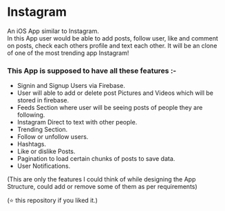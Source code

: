 # Instagram
An iOS App similar to Instagram.\
In this App user would be able to add posts, follow user, like and comment on posts, check each others profile and text each other. It will be an clone of one of the most trending app Instagram!


### This App is supposed to have all these features :-
- Signin and Signup Users via Firebase.
- User will able to add or delete post Pictures and Videos which will be stored in firebase.
- Feeds Section where user will be seeing posts of people they are following.
- Instagram Direct to text with other people.
- Trending Section.
- Follow or unfollow users.
- Hashtags. 
- Like or dislike Posts.
- Pagination to load certain chunks of posts to save data.
- User Notifications.


(This are only the features I could think of while designing the App Structure, could add or remove some of them as per requirements)

(⭐️ this repository if you liked it.)

